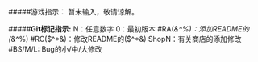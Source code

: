 #####游戏指示：
    暂未输入，敬请谅解。


#####**Git标记指示:**
    N：任意数字
    0：最初版本
    #RA(*&^%)：添加README的(*&^%)
    #RC($^*&)：修改README的($^*&)
    ShopN：有关商店的添加修改
    #BS/M/L: Bug的小/中/大修改